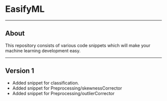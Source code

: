 # EasifyML
---
## About

This repository consists of various code snippets which will make your machine learning development easy.

---
## Version 1
  - Added snippet for classification.
  - Added snippet for Preprocessing/skewnessCorrector
  - Added snippet for Preprocessing/outlierCorrector
